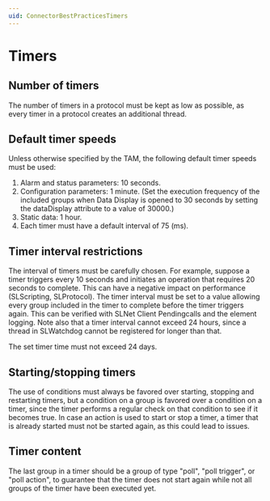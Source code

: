 ```yaml
---
uid: ConnectorBestPracticesTimers
---
```


# Timers

## Number of timers

The number of timers in a protocol must be kept as low as possible, as every timer in a protocol creates an additional thread.

## Default timer speeds

Unless otherwise specified by the TAM, the following default timer speeds must be used:

1. Alarm and status parameters: 10 seconds.
1. Configuration parameters: 1 minute. (Set the execution frequency of the included groups when Data Display is opened to 30 seconds by setting the dataDisplay attribute to a value of 30000.)
1. Static data: 1 hour.
1. Each timer must have a default interval of 75 (ms).

## Timer interval restrictions

The interval of timers must be carefully chosen. For example, suppose a timer triggers every 10 seconds and initiates an operation that requires 20 seconds to complete. This can have a negative impact on performance (SLScripting, SLProtocol). The timer interval must be set to a value allowing every group included in the timer to complete before the timer triggers again. This can be verified with SLNet Client Pendingcalls and the element logging. Note also that a timer interval cannot exceed 24 hours, since a thread in SLWatchdog cannot be registered for longer than that.

The set timer time must not exceed 24 days.

## Starting/stopping timers

The use of conditions must always be favored over starting, stopping and restarting timers, but a condition on a group is favored over a condition on a timer, since the timer performs a regular check on that condition to see if it becomes true. In case an action is used to start or stop a timer, a timer that is already started must not be started again, as this could lead to issues.

## Timer content

The last group in a timer should be a group of type "poll", "poll trigger", or "poll action", to guarantee that the timer does not start again while not all groups of the timer have been executed yet.
